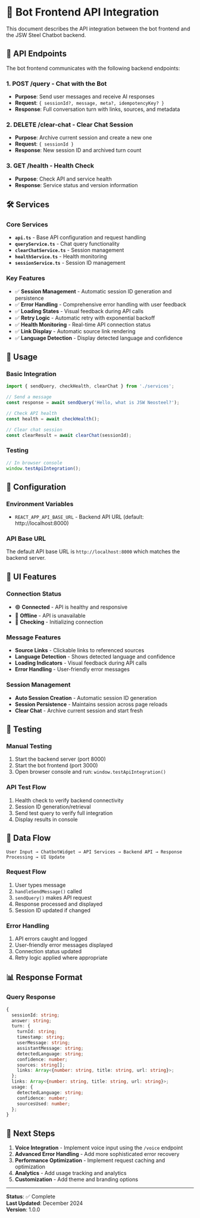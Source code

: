 # 🤖 Bot Frontend API Integration

This document describes the API integration between the bot frontend and the JSW Steel Chatbot backend.

## 🔗 API Endpoints

The bot frontend communicates with the following backend endpoints:

### 1. **POST /query** - Chat with the Bot
- **Purpose**: Send user messages and receive AI responses
- **Request**: `{ sessionId?, message, meta?, idempotencyKey? }`
- **Response**: Full conversation turn with links, sources, and metadata

### 2. **DELETE /clear-chat** - Clear Chat Session
- **Purpose**: Archive current session and create a new one
- **Request**: `{ sessionId }`
- **Response**: New session ID and archived turn count

### 3. **GET /health** - Health Check
- **Purpose**: Check API and service health
- **Response**: Service status and version information

## 🛠️ Services

### Core Services
- **`api.ts`** - Base API configuration and request handling
- **`queryService.ts`** - Chat query functionality
- **`clearChatService.ts`** - Session management
- **`healthService.ts`** - Health monitoring
- **`sessionService.ts`** - Session ID management

### Key Features
- ✅ **Session Management** - Automatic session ID generation and persistence
- ✅ **Error Handling** - Comprehensive error handling with user feedback
- ✅ **Loading States** - Visual feedback during API calls
- ✅ **Retry Logic** - Automatic retry with exponential backoff
- ✅ **Health Monitoring** - Real-time API connection status
- ✅ **Link Display** - Automatic source link rendering
- ✅ **Language Detection** - Display detected language and confidence

## 🚀 Usage

### Basic Integration
```typescript
import { sendQuery, checkHealth, clearChat } from './services';

// Send a message
const response = await sendQuery('Hello, what is JSW Neosteel?');

// Check API health
const health = await checkHealth();

// Clear chat session
const clearResult = await clearChat(sessionId);
```

### Testing
```javascript
// In browser console
window.testApiIntegration();
```

## 🔧 Configuration

### Environment Variables
- `REACT_APP_API_BASE_URL` - Backend API URL (default: http://localhost:8000)

### API Base URL
The default API base URL is `http://localhost:8000` which matches the backend server.

## 📱 UI Features

### Connection Status
- 🟢 **Connected** - API is healthy and responsive
- 🔴 **Offline** - API is unavailable
- 🔄 **Checking** - Initializing connection

### Message Features
- **Source Links** - Clickable links to referenced sources
- **Language Detection** - Shows detected language and confidence
- **Loading Indicators** - Visual feedback during API calls
- **Error Handling** - User-friendly error messages

### Session Management
- **Auto Session Creation** - Automatic session ID generation
- **Session Persistence** - Maintains session across page reloads
- **Clear Chat** - Archive current session and start fresh

## 🧪 Testing

### Manual Testing
1. Start the backend server (port 8000)
2. Start the bot frontend (port 3000)
3. Open browser console and run: `window.testApiIntegration()`

### API Test Flow
1. Health check to verify backend connectivity
2. Session ID generation/retrieval
3. Send test query to verify full integration
4. Display results in console

## 🔄 Data Flow

```
User Input → ChatbotWidget → API Services → Backend API → Response Processing → UI Update
```

### Request Flow
1. User types message
2. `handleSendMessage()` called
3. `sendQuery()` makes API request
4. Response processed and displayed
5. Session ID updated if changed

### Error Handling
1. API errors caught and logged
2. User-friendly error messages displayed
3. Connection status updated
4. Retry logic applied where appropriate

## 📊 Response Format

### Query Response
```typescript
{
  sessionId: string;
  answer: string;
  turn: {
    turnId: string;
    timestamp: string;
    userMessage: string;
    assistantMessage: string;
    detectedLanguage: string;
    confidence: number;
    sources: string[];
    links: Array<{number: string, title: string, url: string}>;
  };
  links: Array<{number: string, title: string, url: string}>;
  usage: {
    detectedLanguage: string;
    confidence: number;
    sourcesUsed: number;
  };
}
```

## 🎯 Next Steps

1. **Voice Integration** - Implement voice input using the `/voice` endpoint
2. **Advanced Error Handling** - Add more sophisticated error recovery
3. **Performance Optimization** - Implement request caching and optimization
4. **Analytics** - Add usage tracking and analytics
5. **Customization** - Add theme and branding options

---

**Status**: ✅ Complete  
**Last Updated**: December 2024  
**Version**: 1.0.0
